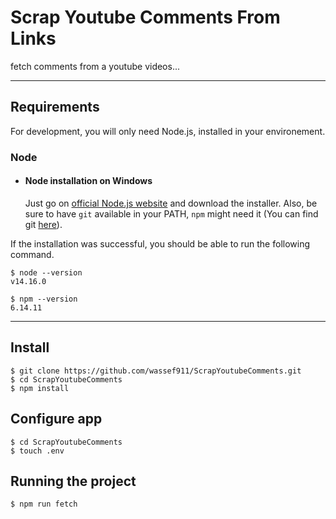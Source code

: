 # Scrap Youtube Comments From Links

fetch comments from a youtube videos...

---
## Requirements

For development, you will only need Node.js, installed in your environement.

### Node
- #### Node installation on Windows

  Just go on [official Node.js website](https://nodejs.org/) and download the installer.
Also, be sure to have `git` available in your PATH, `npm` might need it (You can find git [here](https://git-scm.com/)).

If the installation was successful, you should be able to run the following command.

    $ node --version
    v14.16.0

    $ npm --version
    6.14.11
---

## Install

    $ git clone https://github.com/wassef911/ScrapYoutubeComments.git
    $ cd ScrapYoutubeComments
    $ npm install

## Configure app
    $ cd ScrapYoutubeComments
    $ touch .env

## Running the project

    $ npm run fetch
